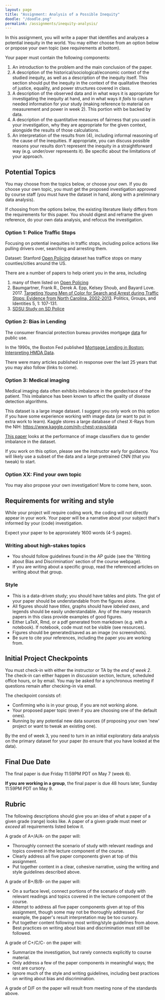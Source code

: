 ```yaml
---
layout: page
title: "Assignment: Analysis of a Possible Inequity"
doodle: "/doodle.png"
permalink: /assignments/inequity-analysis/
---
```


In this assignment, you will write a paper that identifies and
analyzes a potential inequity in the world. You may either choose from
an option below or propose your own topic (see requirements at
bottom).

Your paper must contain the following components:
1. An introduction to the problem and the main conclusion of the
   paper.
2. A description of the historical/sociological/economic context of
   the studied inequity, as well as a description of the inequity
   itself. This section should put the inequity in the context of
   the qualitative theories of justice, equality, and power structures
   covered in class. 
3. A description of the observed data and in what ways it is
   appropriate for investigating the inequity at hand, and in what
   ways it *fails* to capture needed information for your study
   (making reference to material on measurement and power in week
   2). This portion with be backed by data.
4. A description of the quantitative measures of fairness that you
   used in your investigation, why they are appropriate for the given
   context, alongside the results of those calculations.
5. An interpretation of the results from (4), including informal
   reasoning of the cause of the inequities. If appropriate, you can
   discuss possible reasons your results don't represent the inequity
   in a straightforward way (e.g. under/over represents it). Be
   specific about the limitations of your approach.

## Potential Topics 

You may choose from the topics below, or choose your own. If you do
choose your own topic, you must get the proposed investigation
approved by course staff (you must have the dataset in hand, along
with a preliminary data analysis).

If choosing from the options below, the existing literature likely
differs from the requirements for this paper. You should digest and
reframe the given reference, do your own data analysis, and refocus
the investigation. 

### Option 1: Police Traffic Stops

Focusing on potential inequities in traffic stops, including police
actions like pulling drivers over, searching and arresting them.

Dataset: Stanford [Open Policing](https://openpolicing.stanford.edu/)
dataset has traffice stops on many counties/cities around the US.

There are a number of papers to help orient you in the area, including
1. many of them listed on [Open Policing](https://openpolicing.stanford.edu/) 
1. Baumgartner, Frank R., Derek A. Epp, Kelsey Shoub, and Bayard Love. 2017. [Targeting Young Men of Color for Search and Arrest during Traffic Stops: Evidence from North Carolina, 2002-2013](https://fbaum.unc.edu/articles/PGI-2017-Targeting.pdf). Politics, Groups, and Identities 5, 1: 107-131.
1. [SDSU Study on SD Police](https://spa.sdsu.edu/documents/Traffic_enforcement.pdf)

### Option 2: Bias in Lending

The consumer financial protection bureau provides
mortgage
[data](https://www.consumerfinance.gov/data-research/hmda/historic-data/)
for public use.

In the 1990s, the Boston Fed published [Mortgage Lending in Boston:
Interpreting HMDA
Data](https://www.bostonfed.org/publications/research-department-working-paper/1992/mortgage-lending-in-boston-interpreting-hmda-data.aspx). 

There were many articles published in response over the last 25 years
that you may also follow (links to come).


### Option 3: Medical imaging

Medical imaging data often exhibits imbalance in the gender/race of
the patient. This imbalance has been known to affect the quality of
disease detection algorithms.

This dataset is a large image dataset. I suggest you only work on this
option if you have some experience working with image data (or want to
put in extra work to learn). Kaggle stores a large database of chest
X-Rays from the NIH: https://www.kaggle.com/nih-chest-xrays/data

[This
paper](https://www.pnas.org/content/pnas/early/2020/05/19/1919012117.full.pdf)
looks at the performance of image classifiers due to gender imbalance
in the dataset.

If you work on this option, please see the instructor early for
guidance. You will likely use a subset of the data and a large pretrained
CNN (that you tweak) to start.

### Option XX: Find your own topic

You may also propose your own investigation! More to come here, soon.

## Requirements for writing and style

While your project will require coding work, the coding will not
directly appear in your work. Your paper will be a narrative
about your subject that's informed by your (code) investigation. 

Expect your paper to be approxiately 1600 words (4-5 pages).

### Writing about high-stakes topics

* You should follow guidelines found in the AP guide (see the 'Writing
  about Bias and Discrimination' section of the course webpage). 
* If you are writing about a specific group, read the referenced
  articles on writing about that group.

### Style

* This is a data-driven study; you should have tables and plots. The
  gist of your paper should be understandable from the figures alone.
* All figures should have *titles*, graphs should have *labeled axes*,
  and legends should be easily understandable. Any of the many
  research papers in this class provide examples of good figures.
* Either LaTeX, Rmd, or a pdf generated from markdown (e.g. with a
  notebook). If notebook, code must not be visible (see resources).
* Figures should be generated/saved as an image (no screenshots).
* Be sure to cite your references, including the paper you are
  working from.

## Initial Project Checkpoints

You must check-in with either the instructor or TA by the *end of week 2*.
The check-in can either happen in discussion section, lecture,
scheduled office hours, or by email. You may be asked for a
synchronous meeting if questions remain after checking-in via email.

The checkpoint consists of:
* Confirming who is in your group, if you are not working alone.
* Your proposed paper topic (even if you are choosing one of the
  default ones).
* Running by any potential new data sources (if proposing your own
  'new' project or want to tweak an existing one).

By the end of week 3, you need to turn in an initial exploratory data
analysis on the primary dataset for your paper (to ensure that you
have looked at the data).

## Final Due Date

The final paper is due Friday 11:59PM PDT on May 7 (week 6).

**If you are working in a group**, the final paper is due 48 hours later,
Sunday 11:59PM PDT on May 9.

## Rubric

The following descriptions should give you an idea of what a paper of
a given grade (range) looks like. A paper of a given grade must meet
*or exceed* all requirements listed below it.

A grade of A+/A/A- on the paper will:
* Thoroughly connect the scenario of study with relevant readings and
  topics covered in the lecture component of the course.
* Clearly address all five paper components given at top of this
  assignment.
* Put together content in a clear, cohesive narrative, using the
  writing and style guidelines described above.

A grade of B+/B/B- on the paper will:
* On a surface level, connect portions of the scenario of study with relevant readings and
  topics covered in the lecture component of the course.
* Attempt to address all five paper components given at top of this
  assignment, though some may not be thoroughly addressed. For
  example, the paper's result interpretation may be too cursory.
* Put together content following most writing/style guidelines from
  above. Best practices on writing about bias and discrimination must
  still be followed.

A grade of C+/C/C- on the paper will:
* Summarize the investigation, but rarely connects
  explicitly to course material.
* Only address a few of the paper components in meaningful ways; the
  rest are cursory.
* Ignore much of the style and writing guidelines, including best
  practices on writing about bias and discrimination.

A grade of D/F on the paper will result from meeting none of the
standards above.
